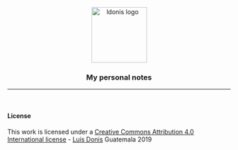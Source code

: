 <p align="center">
    <a href="https://www.ldonis.com" target="_blank">
        <img alt="ldonis logo" src="https://cdn.lesli.tech/ldonis/brand/logo/ldonis.svg" width="125px" />
    </a>
</p>

<h3 align="center">My personal notes</h3>

<hr/>

<br/>

#### License

This work is licensed under a [Creative Commons Attribution 4.0 International license](https://creativecommons.org/licenses/by/4.0/) - [Luis Donis](https://www.ldonis.com) Guatemala 2019
